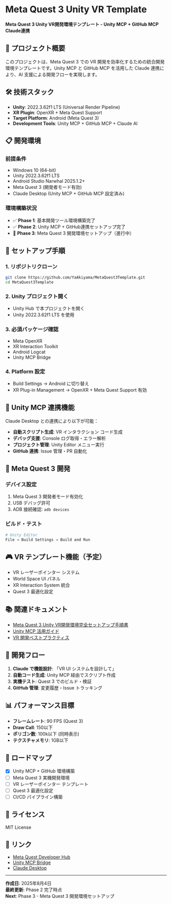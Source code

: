 # Meta Quest 3 Unity VR Template

**Meta Quest 3 Unity VR開発環境テンプレート - Unity MCP + GitHub MCP Claude連携**

## 🎯 プロジェクト概要

このプロジェクトは、Meta Quest 3 での VR 開発を効率化するための統合開発環境テンプレートです。Unity MCP と GitHub MCP を活用した Claude 連携により、AI 支援による開発フローを実現します。

## 🛠️ 技術スタック

- **Unity**: 2022.3.62f1 LTS (Universal Render Pipeline)
- **XR Plugin**: OpenXR + Meta Quest Support  
- **Target Platform**: Android (Meta Quest 3)
- **Development Tools**: Unity MCP + GitHub MCP + Claude AI

## 📋 開発環境

### 前提条件
- Windows 10 (64-bit)
- Unity 2022.3.62f1 LTS
- Android Studio Narwhal 2025.1.2+
- Meta Quest 3 (開発者モード有効)
- Claude Desktop (Unity MCP + GitHub MCP 設定済み)

### 環境構築状況
- ✅ **Phase 1**: 基本開発ツール環境構築完了
- ✅ **Phase 2**: Unity MCP + GitHub連携セットアップ完了  
- 🔄 **Phase 3**: Meta Quest 3 開発環境セットアップ（進行中）

## 🚀 セットアップ手順

### 1. リポジトリクローン
```bash
git clone https://github.com/YaAkiyama/MetaQuest3Template.git
cd MetaQuest3Template
```

### 2. Unity プロジェクト開く
- Unity Hub で本プロジェクトを開く
- Unity 2022.3.62f1 LTS を使用

### 3. 必須パッケージ確認
- Meta OpenXR
- XR Interaction Toolkit  
- Android Logcat
- Unity MCP Bridge

### 4. Platform 設定
- Build Settings → Android に切り替え
- XR Plug-in Management → OpenXR + Meta Quest Support 有効

## 🔧 Unity MCP 連携機能

Claude Desktop との連携により以下が可能：

- **自動スクリプト生成**: VR インタラクション コード生成
- **デバッグ支援**: Console ログ取得・エラー解析
- **プロジェクト管理**: Unity Editor メニュー実行
- **GitHub 連携**: Issue 管理・PR 自動化

## 📱 Meta Quest 3 開発

### デバイス設定
1. Meta Quest 3 開発者モード有効化
2. USB デバッグ許可
3. ADB 接続確認: `adb devices`

### ビルド・テスト
```bash
# Unity Editor
File → Build Settings → Build and Run
```

## 🎮 VR テンプレート機能（予定）

- VR レーザーポインター システム
- World Space UI パネル
- XR Interaction System 統合
- Quest 3 最適化設定

## 📚 関連ドキュメント

- [Meta Quest 3 Unity VR開発環境完全セットアップ手順書](./docs/setup-guide.md)
- [Unity MCP 活用ガイド](./docs/unity-mcp-guide.md)
- [VR 開発ベストプラクティス](./docs/vr-best-practices.md)

## 🤝 開発フロー

1. **Claude で機能設計**: 「VR UI システムを設計して」
2. **自動コード生成**: Unity MCP 経由でスクリプト作成
3. **実機テスト**: Quest 3 でのビルド・検証
4. **GitHub 管理**: 変更履歴・Issue トラッキング

## 📊 パフォーマンス目標

- **フレームレート**: 90 FPS (Quest 3)
- **Draw Call**: 150以下
- **ポリゴン数**: 100k以下 (同時表示)
- **テクスチャメモリ**: 1GB以下

## 🎯 ロードマップ

- [x] Unity MCP + GitHub 環境構築
- [ ] Meta Quest 3 実機開発環境
- [ ] VR レーザーポインター テンプレート
- [ ] Quest 3 最適化設定
- [ ] CI/CD パイプライン構築

## 📄 ライセンス

MIT License

## 🔗 リンク

- [Meta Quest Developer Hub](https://developers.meta.com/horizon/downloads/)
- [Unity MCP Bridge](https://github.com/justinpbarnett/unity-mcp)
- [Claude Desktop](https://claude.ai/download)

---

**作成日**: 2025年8月4日  
**最終更新**: Phase 2 完了時点  
**Next**: Phase 3 - Meta Quest 3 開発環境セットアップ